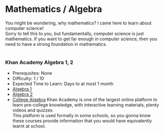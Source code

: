 # Mathematics / Algebra

You might be wondering, why mathematics? I came here to learn about computer science!<br>
Sorry to tell this to you, but fundamentally, computer science is just mathematics. If you want to get far enough in computer science, then you need to have a strong foundation in mathematics.<br>
<br>
### Khan Academy Algebra 1, 2
- Prerequsites: None
- Difficulty: 1 / 10
- Expected Time to Learn: Days to at most 1 month
- [Algebra 1](https://www.khanacademy.org/math/algebra)
- [Algebra 2](https://www.khanacademy.org/math/algebra2)
- [College Algebra](https://www.khanacademy.org/math/college-algebra)
Khan Academy is one of the largest online platform to learn pre-college knowledge, with interactive learning materials, plenty videos and quizzes.<br>
This platform is used formally in some schools, so you gonna know these courses provide information that you would have equivalently learnt at school.

